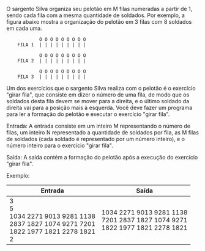 O sargento Silva organiza seu pelotão em M filas numeradas a partir de 1, sendo cada fila com a mesma quantidade de 
soldados. Por exemplo, a figura abaixo mostra a organização do pelotão em 3 filas com 8 soldados em cada uma.

		        O O O O O O O O O
		FILA 1  | | | | | | | | |

		        O O O O O O O O O
		FILA 2  | | | | | | | | |

		        O O O O O O O O O
		FILA 3  | | | | | | | | |


Um dos exercícios que o sargento Silva realiza com o pelotão é o exercício "girar fila", que consiste em dizer o número de uma fila, de modo que os soldados desta fila devem se mover para a direita, e o último soldado da direita vai para a posição mais à esquerda. Você deve fazer um programa para ler a formação do pelotão e executar o exercício "girar fila".

Entrada: A entrada consiste em um inteiro M representando o número de filas, um inteiro N representado a quantidade de soldados por fila, as M filas de soldados (cada soldado é representado por um número inteiro), e o número inteiro para o exercício "girar fila".

Saída: A saída contém a formação do pelotão após a execução do exercício "girar fila".

Exemplo:

| Entrada                                                                                         | Saída                                                                            |
|-------------------------------------------------------------------------------------------------|----------------------------------------------------------------------------------|
| 3<br>5<br>1034 2271 9013 9281 1138<br>2837 1827 1074 9271 7201<br>1822 1977 1821 2278 1821<br>2 | 1034 2271 9013 9281 1138<br>7201 2837 1827 1074 9271<br>1822 1977 1821 2278 1821 |